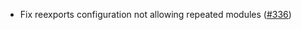 * Fix reexports configuration not allowing repeated modules ([#336](https://github.com/fourmolu/fourmolu/issues/336))
